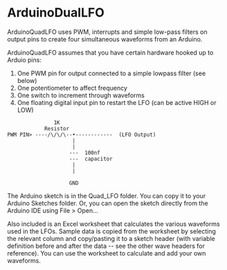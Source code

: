 # ArduinoDualLFO

ArduinoQuadLFO uses PWM, interrupts and simple low-pass filters on output pins to create four simultaneous waveforms from an Arduino.

ArduinoQuadLFO assumes that you have certain hardware hooked up to Arduio pins:

1. One PWM pin for output connected to a simple lowpass filter (see below)
2. One potentiometer to affect frequency
3. One switch to increment through waveforms
4. One floating digital input pin to restart the LFO (can be active HIGH or LOW)

```
               1K
            Resistor
PWM PIN> ----/\/\/\--•------------  (LFO Output)
                     |
                     |
                    ---  100nf
                    ---  capacitor
                     |
                     |

                    GND
```

The Arduino sketch is in the Quad_LFO folder. You can copy it to your Arduino Sketches folder. Or,
you can open the sketch directly from the Arduino IDE using File > Open...

Also included is an Excel worksheet that calculates the various waveforms used in the LFOs. Sample data is copied
from the worksheet by selecting the relevant column and copy/pasting it to a sketch header (with variable definition
before and after the data -- see the other wave headers for reference). You can use the worksheet to calculate and add your own waveforms.

